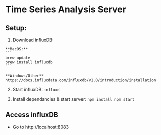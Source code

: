 # Time Series Analysis Server
## Setup:

  1. Download influxDB:

    **MacOS:**
    ```
    brew update
    brew install influxdb
    ```

    **Windows/Other**
    https://docs.influxdata.com/influxdb/v1.0/introduction/installation

  2. Start influxDB:
    ```
    influxd
    ```

  3. Install dependancies & start server:
    ```
    npm install
    npm start
    ```

## Access influxDB
  * Go to http://localhost:8083
